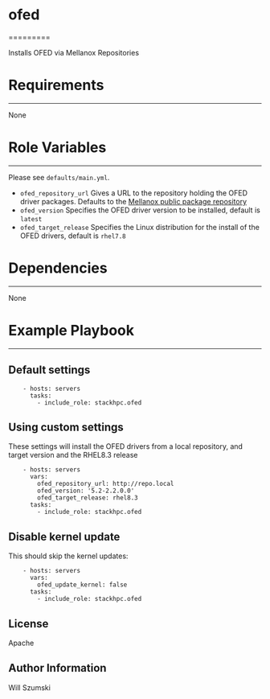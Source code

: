# ofed
=========

Installs OFED via Mellanox Repositories

# Requirements
------------

None

# Role Variables
--------------

Please see `defaults/main.yml`.

* `ofed_repository_url` Gives a URL to the repository holding the OFED driver packages. Defaults to the [Mellanox public package repository](https://linux.mellanox.com/public/repo/mlnx_ofed)
* `ofed_version` Specifies the OFED driver version to be installed, default is `latest`
* `ofed_target_release` Specifies the Linux distribution for the install of the OFED drivers, default is `rhel7.8`
 
# Dependencies
------------

None

# Example Playbook
----------------

## Default settings

```
    - hosts: servers
      tasks:
        - include_role: stackhpc.ofed
```

## Using custom settings

These settings will install the OFED drivers from a local repository, and target version and the RHEL8.3 release

```
    - hosts: servers
      vars:
        ofed_repository_url: http://repo.local
        ofed_version: '5.2-2.2.0.0'
        ofed_target_release: rhel8.3
      tasks:
        - include_role: stackhpc.ofed
```

## Disable kernel update

This should skip the kernel updates:

```
    - hosts: servers
      vars:
        ofed_update_kernel: false
      tasks:
        - include_role: stackhpc.ofed
```

License
-------

Apache

Author Information
------------------

Will Szumski

